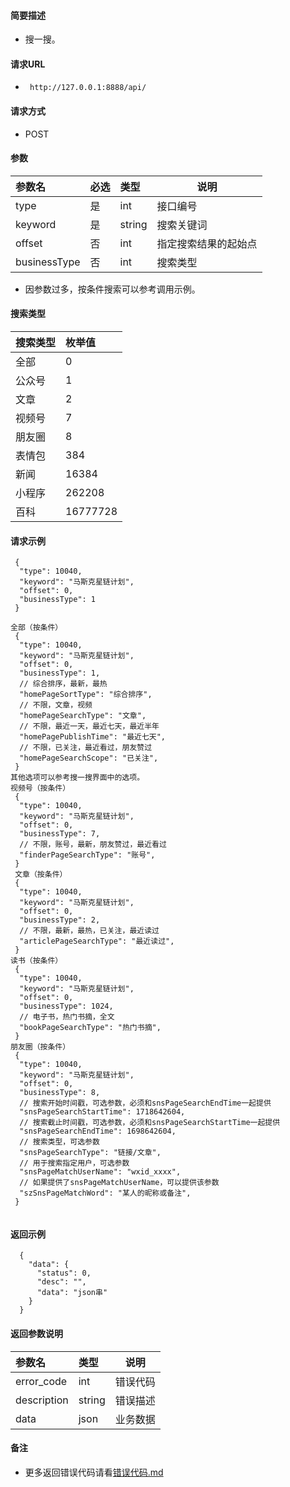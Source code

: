 
#### 简要描述

- 搜一搜。

#### 请求URL
- ` http://127.0.0.1:8888/api/`
  
#### 请求方式
- POST 

#### 参数

| 参数名          | 必选 | 类型     | 说明                   |   
|:-------------|:---|:-------|----------------------|   
| type         | 是  | int    | 接口编号                 |   
| keyword      | 是  | string | 搜索关键词                |   
| offset       | 否  | int    | 指定搜索结果的起始点           |   
| businessType | 否  | int    | 搜索类型                 |   

- 因参数过多，按条件搜索可以参考调用示例。

#### 搜索类型

| 搜索类型 | 枚举值      |   
|:-----|:---------|   
| 全部   | 0        |   
| 公众号  | 1        |   
| 文章   | 2        |   
| 视频号  | 7        |   
| 朋友圈  | 8        |   
| 表情包  | 384      |   
| 新闻   | 16384    |   
| 小程序  | 262208   |   
| 百科   | 16777728 |   

#### 请求示例

```
 {
  "type": 10040,
  "keyword": "马斯克星链计划",
  "offset": 0,
  "businessType": 1
 } 
 
全部（按条件）
 {
  "type": 10040,
  "keyword": "马斯克星链计划",
  "offset": 0,
  "businessType": 1,
  // 综合排序，最新，最热
  "homePageSortType": "综合排序",
  // 不限，文章，视频
  "homePageSearchType": "文章",
  // 不限，最近一天，最近七天，最近半年
  "homePagePublishTime": "最近七天",
  // 不限，已关注，最近看过，朋友赞过
  "homePageSearchScope": "已关注",
 }
其他选项可以参考搜一搜界面中的选项。
视频号（按条件）
 {
  "type": 10040,
  "keyword": "马斯克星链计划",
  "offset": 0,
  "businessType": 7,
  // 不限，账号，最新，朋友赞过，最近看过
  "finderPageSearchType": "账号",
 }
 文章（按条件）
 {
  "type": 10040,
  "keyword": "马斯克星链计划",
  "offset": 0,
  "businessType": 2,
  // 不限，最新，最热，已关注，最近读过
  "articlePageSearchType": "最近读过",
 }
读书（按条件）
 {
  "type": 10040,
  "keyword": "马斯克星链计划",
  "offset": 0,
  "businessType": 1024,
  // 电子书，热门书摘，全文
  "bookPageSearchType": "热门书摘",
 }
朋友圈（按条件）
 {
  "type": 10040,
  "keyword": "马斯克星链计划",
  "offset": 0,
  "businessType": 8,
  // 搜索开始时间戳，可选参数，必须和snsPageSearchEndTime一起提供
  "snsPageSearchStartTime": 1718642604,
  // 搜索截止时间戳，可选参数，必须和snsPageSearchStartTime一起提供
  "snsPageSearchEndTime": 1698642604,
  // 搜索类型，可选参数
  "snsPageSearchType": "链接/文章",
  // 用于搜索指定用户，可选参数
  "snsPageMatchUserName": "wxid_xxxx",
  // 如果提供了snsPageMatchUserName，可以提供该参数
  "szSnsPageMatchWord": "某人的昵称或备注",
 }


```

#### 返回示例 

``` 
  {
    "data": {
      "status": 0,
      "desc": "",
      "data": "json串"
    }
  }
```

#### 返回参数说明 

| 参数名         | 类型     | 说明   |   
|:------------|:-------|------|   
| error_code  | int    | 错误代码 |   
| description | string | 错误描述 |   
| data        | json   | 业务数据 |   

#### 备注 

- 更多返回错误代码请看[错误代码.md](../错误代码.md)







